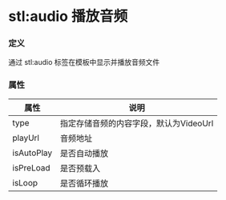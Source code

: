 ﻿# stl:audio 播放音频


### 定义

通过 stl:audio 标签在模板中显示并播放音频文件

### 属性

属性  | 说明
------  | ------
type | 指定存储音频的内容字段，默认为VideoUrl
playUrl | 音频地址
isAutoPlay | 是否自动播放
isPreLoad | 是否预载入
isLoop | 是否循环播放
